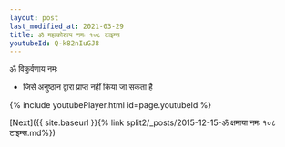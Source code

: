 ```yaml
---
layout: post
last_modified_at: 2021-03-29
title: ॐ महाकोशाय नमः १०८ टाइम्स
youtubeId: Q-k82nIuGJ8
---
```

 
 
 ॐ विकुर्वणाय नमः  
 
 -  जिसे अनुष्ठान द्वारा प्राप्त नहीं किया जा सकता है 
 
  
 
  
 
 
 
 
 
 


{% include youtubePlayer.html id=page.youtubeId %}
 
[Next]({{ site.baseurl }}{% link  split2/_posts/2015-12-15-ॐ क्षमाया नमः १०८ टाइम्स.md%})
 
